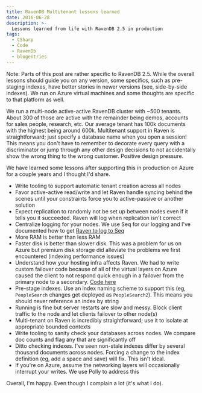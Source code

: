 ```yaml
---
title: RavenDB Multitenant lessons learned
date: 2016-06-28
description: >-
  Lessons learned from life with RavenDB 2.5 in production
tags:
  - CSharp
  - Code
  - RavenDb
  - blogentries
---
```


Note: Parts of this post are rather specific to RavenDB 2.5. While the overall lessons should guide you on any version, some specifics, such as pre-staging indexes, have better stories in newer versions (see, side-by-side indexes). We run on Azure virtual machines and some thoughts are specific to that platform as well.

We run a multi-node active-active RavenDB cluster with ~500 tenants. About 300 of those are active with the remainder being demos, accounts for sales people, research, etc. Our average tenant has 100k documents with the highest being around 600k. Multitenant support in Raven is straightforward; just specify a database name when you open a session! This means you don't have to remember to decorate every query with a discriminator or jump through any other design decisions to not accidentally show the wrong thing to the wrong customer. Positive design pressure.

We have learned some lessons after supporting this in production on Azure for a couple years and I thought I'd share.

 - Write tooling to support automatic tenant creation across all nodes
 - Favor active-active read/write and let Raven handle syncing behind the scenes until your constraints force you to active-passive or another solution
 - Expect replication to randomly not be set up between nodes even if it tells you it succeeded. Raven will log when replication isn't correct
 - Centralize logging for your nodes. We use Seq for our logging and I've documented how to get [Raven to log to Seq](/ravendb-seq/)
 - More RAM is better than less RAM
 - Faster disk is better than slower disk. This was a problem for us on Azure but premium disk storage did alleviate the problems we first encountered (indexing performance issues)
 - Understand how your hosting infra affects Raven. We had to write custom failover code because of all of the virtual layers on Azure caused the client to not respond quick enough in a failover from the primary node to a secondary. [Code here](https://gist.github.com/hyrmn/7262c3d7450793550e48)
 - Pre-stage indexes. Use an index naming scheme to support this (eg, `PeopleSearch` changes get deployed as `PeopleSearch2`). This means you should never reference an index by string
 - Running is fine but server restarts are slow and messy. Block client traffic to the node and let clients failover to other node(s)
 - Multi-tenant on Raven is incredibly straightforward; use it to isolate at appropriate bounded contexts
 - Write tooling to sanity check your databases across nodes. We compare doc counts and flag any that are significantly off
 - Ditto checking indexes. I've seen non-stale indexes differ by several thousand documents across nodes. Forcing a change to the index definition (eg, add a space and save) will fix. This isn't ideal.
 - If you're on Azure, assume the networking layers will occasionally interrupt your writes. We use Polly to address this 

Overall, I'm happy. Even though I complain a lot (it's what I do).